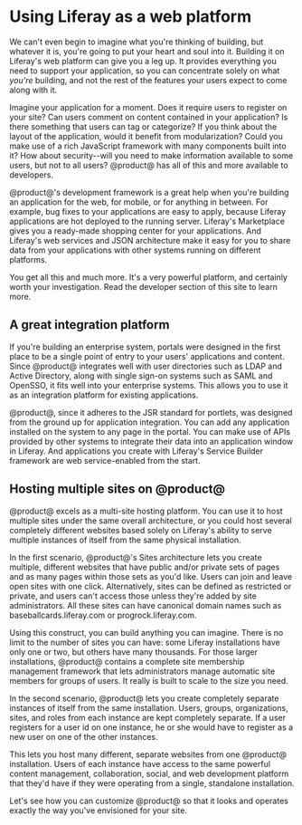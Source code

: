 # Using Liferay as a web platform [](id=using-liferay-as-a-web-platform)

We can't even begin to imagine what you're thinking of building, but whatever it
is, you're going to put your heart and soul into it. Building it on Liferay's
web platform can give you a leg up. It provides everything you need to support
your application, so you can concentrate solely on what *you're* building, and
not the rest of the features your users expect to come along with it. 

Imagine your application for a moment. Does it require users to register on
your site? Can users comment on content contained in your application? Is there
something that users can tag or categorize? If you think about the layout of
the application, would it benefit from modularization? Could you make use of a
rich JavaScript framework with many components built into it?  How about
security--will you need to make information available to some users, but not to
all users? @product@ has all of this and more available to developers. 

@product@'s development framework is a great help when you're building an
application for the web, for mobile, or for anything in between. For example,
bug fixes to your applications are easy to apply, because Liferay applications
are hot deployed to the running server. Liferay's Marketplace gives you a
ready-made shopping center for your applications. And Liferay's web services and
JSON architecture make it easy for you to share data from your applications with
other systems running on different platforms. 

You get all this and much more. It's a very powerful platform, and certainly
worth your investigation. Read the developer section of this site to learn more.

## A great integration platform [](id=a-great-integration-platform)

If you're building an enterprise system, portals were designed in the first
place to be a single point of entry to your users' applications and content.
Since @product@ integrates well with user directories such as LDAP and
Active Directory, along with single sign-on systems such as SAML and OpenSSO, it
fits well into your enterprise systems. This allows you to use it as an
integration platform for existing applications. 

@product@, since it adheres to the JSR standard for portlets, was designed
from the ground up for application integration. You can add any application
installed on the system to any page in the portal. You can make use of APIs
provided by other systems to integrate their data into an application window in
Liferay. And applications you create with Liferay's Service Builder framework
are web service-enabled from the start. 

## Hosting multiple sites on @product@ [](id=hosting-multiple-sites-on-liferay-portal)

@product@ excels as a multi-site hosting platform. You can use it to host
multiple sites under the same overall architecture, or you could host several
completely different websites based solely on Liferay's ability to serve
multiple instances of itself from the same physical installation. 

In the first scenario, @product@'s Sites architecture lets you create
multiple, different websites that have public and/or private sets of pages and
as many pages within those sets as you'd like. Users can join and leave open
sites with one click. Alternatively, sites can be defined as restricted or
private, and users can't access those unless they're added by site
administrators. All these sites can have canonical domain names such as
baseballcards.liferay.com or progrock.liferay.com. 

Using this construct, you can build anything you can imagine. There is no limit
to the number of sites you can have: some Liferay installations have only one or
two, but others have many thousands. For those larger installations, @product@
contains a complete site membership management framework that lets
administrators manage automatic site members for groups of users. It really is
built to scale to the size you need. 

In the second scenario, @product@ lets you create completely separate
instances of itself from the same installation. Users, groups, organizations,
sites, and roles from each instance are kept completely separate. If a user
registers for a user id on one instance, he or she would have to register as a
new user on one of the other instances. 

This lets you host many different, separate websites from one @product@
installation. Users of each instance have access to the same powerful content
management, collaboration, social, and web development platform that they'd have
if they were operating from a single, standalone installation.

Let's see how you can customize @product@ so that it looks and operates
exactly the way you've envisioned for your site. 
